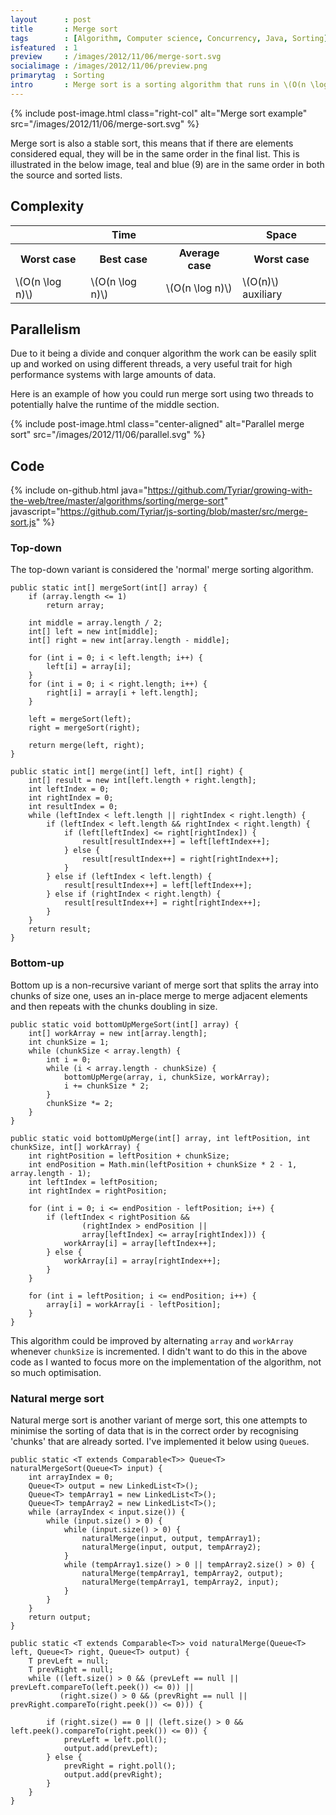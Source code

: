 ```yaml
---
layout      : post
title       : Merge sort
tags        : [Algorithm, Computer science, Concurrency, Java, Sorting]
isfeatured  : 1
preview     : /images/2012/11/06/merge-sort.svg
socialimage : /images/2012/11/06/preview.png
primarytag  : Sorting
intro       : Merge sort is a sorting algorithm that runs in \(O(n \log n)\) time. It is a divide and conquer algorithm, so it can get the most out of today's multi-cored systems. It works by continually splitting up the array until each item stands on its own. The items are then merged back with the items that they were split with in the correct order.
---
```


{% include post-image.html class="right-col" alt="Merge sort example" src="/images/2012/11/06/merge-sort.svg" %}

Merge sort is also a stable sort, this means that if there are elements considered equal, they will be in the same order in the final list. This is illustrated in the below image, teal and blue (9) are in the same order in both the source and sorted lists.

<div class="clear"><!----></div>



## Complexity

<table>
<tbody>
<tr>
<th colspan="3">Time</th>
<th>Space</th>
</tr>
<tr>
<th>Worst case</th>
<th>Best case</th>
<th>Average case</th>
<th>Worst case</th>
</tr>
<tr>
<td>\(O(n \log n)\)</td>
<td>\(O(n \log n)\)</td>
<td>\(O(n \log n)\)</td>
<td>\(O(n)\) auxiliary</td>
</tr>
</tbody>
</table>



## Parallelism

Due to it being a divide and conquer algorithm the work can be easily split up and worked on using different threads, a very useful trait for high performance systems with large amounts of data.

Here is an example of how you could run merge sort using two threads to potentially halve the runtime of the middle section.

{% include post-image.html class="center-aligned" alt="Parallel merge sort" src="/images/2012/11/06/parallel.svg" %}



## Code

{% include on-github.html java="https://github.com/Tyriar/growing-with-the-web/tree/master/algorithms/sorting/merge-sort" javascript="https://github.com/Tyriar/js-sorting/blob/master/src/merge-sort.js" %}

### Top-down

The top-down variant is considered the 'normal' merge sorting algorithm.

<!--prettify lang=java-->
    public static int[] mergeSort(int[] array) {
        if (array.length <= 1)
            return array;

        int middle = array.length / 2;
        int[] left = new int[middle];
        int[] right = new int[array.length - middle];

        for (int i = 0; i < left.length; i++) {
            left[i] = array[i];
        }
        for (int i = 0; i < right.length; i++) {
            right[i] = array[i + left.length];
        }

        left = mergeSort(left);
        right = mergeSort(right);

        return merge(left, right);
    }

    public static int[] merge(int[] left, int[] right) {
        int[] result = new int[left.length + right.length];
        int leftIndex = 0;
        int rightIndex = 0;
        int resultIndex = 0;
        while (leftIndex < left.length || rightIndex < right.length) {
            if (leftIndex < left.length && rightIndex < right.length) {
                if (left[leftIndex] <= right[rightIndex]) {
                    result[resultIndex++] = left[leftIndex++];
                } else {
                    result[resultIndex++] = right[rightIndex++];
                }
            } else if (leftIndex < left.length) {
                result[resultIndex++] = left[leftIndex++];
            } else if (rightIndex < right.length) {
                result[resultIndex++] = right[rightIndex++];
            }
        }
        return result;
    }

### Bottom-up

Bottom up is a non-recursive variant of merge sort that splits the array into chunks of size one, uses an in-place merge to merge adjacent elements and then repeats with the chunks doubling in size.

<!--prettify lang=java-->
    public static void bottomUpMergeSort(int[] array) {
        int[] workArray = new int[array.length];
        int chunkSize = 1;
        while (chunkSize < array.length) {
            int i = 0;
            while (i < array.length - chunkSize) {
                bottomUpMerge(array, i, chunkSize, workArray);
                i += chunkSize * 2;
            }
            chunkSize *= 2;
        }
    }

    public static void bottomUpMerge(int[] array, int leftPosition, int chunkSize, int[] workArray) {
        int rightPosition = leftPosition + chunkSize;
        int endPosition = Math.min(leftPosition + chunkSize * 2 - 1, array.length - 1);
        int leftIndex = leftPosition;
        int rightIndex = rightPosition;

        for (int i = 0; i <= endPosition - leftPosition; i++) {
            if (leftIndex < rightPosition &&
                    (rightIndex > endPosition ||
                    array[leftIndex] <= array[rightIndex])) {
                workArray[i] = array[leftIndex++];
            } else {
                workArray[i] = array[rightIndex++];
            }
        }

        for (int i = leftPosition; i <= endPosition; i++) {
            array[i] = workArray[i - leftPosition];
        }
    }

This algorithm could be improved by alternating `array` and `workArray` whenever `chunkSize` is incremented. I didn't want to do this in the above code as I wanted to focus more on the implementation of the algorithm, not so much optimisation.

### Natural merge sort

Natural merge sort is another variant of merge sort, this one attempts to minimise the sorting of data that is in the correct order by recognising 'chunks' that are already sorted. I've implemented it below using `Queue`s.

<!--prettify lang=java-->
    public static <T extends Comparable<T>> Queue<T> naturalMergeSort(Queue<T> input) {
        int arrayIndex = 0;
        Queue<T> output = new LinkedList<T>();
        Queue<T> tempArray1 = new LinkedList<T>();
        Queue<T> tempArray2 = new LinkedList<T>();
        while (arrayIndex < input.size()) {
            while (input.size() > 0) {
                while (input.size() > 0) {
                    naturalMerge(input, output, tempArray1);
                    naturalMerge(input, output, tempArray2);
                }
                while (tempArray1.size() > 0 || tempArray2.size() > 0) {
                    naturalMerge(tempArray1, tempArray2, output);
                    naturalMerge(tempArray1, tempArray2, input);
                }
            }
        }
        return output;
    }

    public static <T extends Comparable<T>> void naturalMerge(Queue<T> left, Queue<T> right, Queue<T> output) {
        T prevLeft = null;
        T prevRight = null;
        while ((left.size() > 0 && (prevLeft == null || prevLeft.compareTo(left.peek()) <= 0)) ||
               (right.size() > 0 && (prevRight == null || prevRight.compareTo(right.peek()) <= 0))) {

            if (right.size() == 0 || (left.size() > 0 && left.peek().compareTo(right.peek()) <= 0)) {
                prevLeft = left.poll();
                output.add(prevLeft);
            } else {
                prevRight = right.poll();
                output.add(prevRight);
            }
        }
    }



[Heapsort]: {{site.baseurl}}/2012/11/algorithm-heapsort.html
[Insertion sort]: {{site.baseurl}}/2012/11/algorithm-insertion-sort.html
[Mergesort]: {{site.baseurl}}/2012/11/algorithm-merge-sort.html
[Quicksort]: {{site.baseurl}}/2012/12/algorithm-quicksort.html
